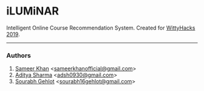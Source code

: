 # iLUMiNAR

Intelligent Online Course Recommendation System. Created for [WittyHacks 2019](http://wittyhacks.in).

***

### Authors

1. [Sameer Khan](https://github.com/monkfromearth) <<sameerkhanofficial@gmail.com>>
1. [Aditya Sharma](https://github.com/pathunter) <<adsh0930@gmail.com>>
1. [Sourabh Gehlot](https://github.com/sourabhgehlot) <<sourabh16gehlot@gmail.com>>
